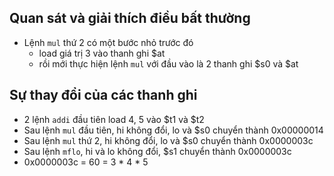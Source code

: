 ## Quan sát và giải thích điều bất thường
- Lệnh `mul` thứ 2 có một bước nhỏ trước đó
  - load giá trị 3 vào thanh ghi $at
  - rồi mới thực hiện lệnh `mul` với đầu vào là 2 thanh ghi $s0 và $at

## Sự thay đổi của các thanh ghi
- 2 lệnh `addi` đầu tiên load 4, 5 vào $t1 và $t2
- Sau lệnh `mul` đầu tiên, hi không đổi, lo và $s0 chuyển thành 0x00000014
- Sau lệnh `mul` thứ 2, hi không đổi, lo và $s0 chuyển thành 0x0000003c
- Sau lệnh `mflo`, hi và lo không đổi, $s1 chuyển thành 0x0000003c
- 0x0000003c = 60 = 3 * 4 * 5
